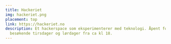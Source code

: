 ```yaml
---
title: Hackeriet
img: hackeriet.png
placement: top
link: https://hackeriet.no
description: Et hackerspace som eksperimenterer med teknologi. Åpent for
  besøkende tirsdager og lørdager fra ca kl 18.
---
```

